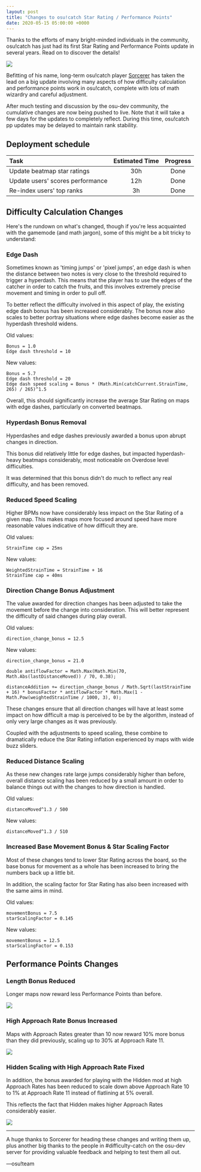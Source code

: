 ```yaml
---
layout: post
title: "Changes to osu!catch Star Rating / Performance Points"
date: 2020-05-15 05:00:00 +0000
---
```


Thanks to the efforts of many bright-minded individuals in the community, osu!catch has just had its first Star Rating and Performance Points update in several years. Read on to discover the details!

![](/wiki/shared/news/2020-05-14-osucatch-scoring-updates/generic_equations.jpg)

Befitting of his name, long-term osu!catch player [Sorcerer](https://osu.ppy.sh/users/1913190) has taken the lead on a big update involving many aspects of how difficulty calculation and performance points work in osu!catch, complete with lots of math wizardry and careful adjustment.

After much testing and discussion by the osu-dev community, the cumulative changes are now being pushed to live. Note that it will take a few days for the updates to completely reflect. During this time, osu!catch pp updates may be delayed to maintain rank stability.

## Deployment schedule

| Task | Estimated Time | Progress |
|:--|:-:|:-:|
| Update beatmap star ratings | 30h | Done |
| Update users' scores performance | 12h | Done |
| Re-index users' top ranks | 3h | Done |

## Difficulty Calculation Changes

Here's the rundown on what's changed, though if you're less acquainted with the gamemode (and math jargon), some of this might be a bit tricky to understand:

### Edge Dash

Sometimes known as 'timing jumps' or 'pixel jumps', an edge dash is when the distance between two notes is very close to the threshold required to trigger a hyperdash. This means that the player has to use the edges of the catcher in order to catch the fruits, and this involves extremely precise movement and timing in order to pull off.

To better reflect the difficulty involved in this aspect of play, the existing edge dash bonus has been increased considerably. The bonus now also scales to better portray situations where edge dashes become easier as the hyperdash threshold widens.

Old values:

```
Bonus = 1.0
Edge dash threshold = 10
```

New values:

```
Bonus = 5.7
Edge dash threshold = 20
Edge dash speed scaling = Bonus * (Math.Min(catchCurrent.StrainTime, 265) / 265)^1.5
```

Overall, this should significantly increase the average Star Rating on maps with edge dashes, particularly on converted beatmaps.

### Hyperdash Bonus Removal

Hyperdashes and edge dashes previously awarded a bonus upon abrupt changes in direction.

This bonus did relatively little for edge dashes, but impacted hyperdash-heavy beatmaps considerably, most noticeable on Overdose level difficulties.

It was determined that this bonus didn't do much to reflect any real difficulty, and has been removed.

### Reduced Speed Scaling

Higher BPMs now have considerably less impact on the Star Rating of a given map. This makes maps more focused around speed have more reasonable values indicative of how difficult they are.

Old values:

```
StrainTime cap = 25ms
```

New values:

```
WeightedStrainTime = StrainTime + 16
StrainTime cap = 40ms
```

### Direction Change Bonus Adjustment

The value awarded for direction changes has been adjusted to take the movement before the change into consideration. This will better represent the difficulty of said changes during play overall.

Old values:

```
direction_change_bonus = 12.5
```

New values:

```
direction_change_bonus = 21.0

double antiflowFactor = Math.Max(Math.Min(70, Math.Abs(lastDistanceMoved)) / 70, 0.38);

distanceAddition += direction_change_bonus / Math.Sqrt(lastStrainTime + 16) * bonusFactor * antiflowFactor * Math.Max(1 - Math.Pow(weightedStrainTime / 1000, 3), 0);
```

These changes ensure that all direction changes will have at least some impact on how difficult a map is perceived to be by the algorithm, instead of only very large changes as it was previously.

Coupled with the adjustments to speed scaling, these combine to dramatically reduce the Star Rating inflation experienced by maps with wide buzz sliders.

### Reduced Distance Scaling

As these new changes rate large jumps considerably higher than before, overall distance scaling has been reduced by a small amount in order to balance things out with the changes to how direction is handled.

Old values:

```
distanceMoved^1.3 / 500
```

New values:

```
distanceMoved^1.3 / 510
```

### Increased Base Movement Bonus & Star Scaling Factor

Most of these changes tend to lower Star Rating across the board, so the base bonus for movement as a whole has been increased to bring the numbers back up a little bit.

In addition, the scaling factor for Star Rating has also been increased with the same aims in mind.

Old values:

```
movementBonus = 7.5
starScalingFactor = 0.145
```

New values:

```
movementBonus = 12.5
starScalingFactor = 0.153
```

## Performance Points Changes

### Length Bonus Reduced

Longer maps now reward less Performance Points than before.

![](/wiki/shared/news/2020-05-14-osucatch-scoring-updates/length-bonus.png)

### High Approach Rate Bonus Increased

Maps with Approach Rates greater than 10 now reward 10% more bonus than they did previously, scaling up to 30% at Approach Rate 11.

![](/wiki/shared/news/2020-05-14-osucatch-scoring-updates/approach-rate.png)

### Hidden Scaling with High Approach Rate Fixed

In addition, the bonus awarded for playing with the Hidden mod at high Approach Rates has been reduced to scale down above Approach Rate 10 to 1% at Approach Rate 11 instead of flatlining at 5% overall.

This reflects the fact that Hidden makes higher Approach Rates considerably easier.

![](/wiki/shared/news/2020-05-14-osucatch-scoring-updates/hidden-change.png)

---

A huge thanks to Sorcerer for heading these changes and writing them up, plus another big thanks to the people in #difficulty-catch on the osu-dev server for providing valuable feedback and helping to test them all out.

—osu!team

